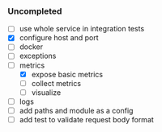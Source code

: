 ### Uncompleted
- [ ] use whole service in integration tests
- [X] configure host and port
- [ ] docker
- [ ] exceptions
- [ ] metrics
  - [X] expose basic metrics
  - [ ] collect metrics
  - [ ] visualize
- [ ] logs
- [ ] add paths and module as a config
- [ ] add test to validate request body format
